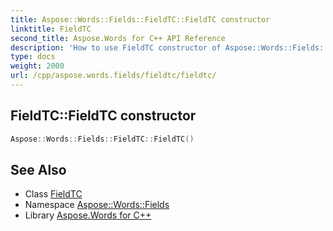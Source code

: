 ```yaml
---
title: Aspose::Words::Fields::FieldTC::FieldTC constructor
linktitle: FieldTC
second_title: Aspose.Words for C++ API Reference
description: 'How to use FieldTC constructor of Aspose::Words::Fields::FieldTC class in C++.'
type: docs
weight: 2000
url: /cpp/aspose.words.fields/fieldtc/fieldtc/
---
```

## FieldTC::FieldTC constructor




```cpp
Aspose::Words::Fields::FieldTC::FieldTC()
```

## See Also

* Class [FieldTC](../)
* Namespace [Aspose::Words::Fields](../../)
* Library [Aspose.Words for C++](../../../)
